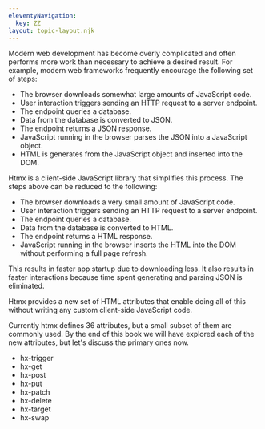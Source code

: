 ```yaml
---
eleventyNavigation:
  key: ZZ
layout: topic-layout.njk
---
```


Modern web development has become overly complicated and
often performs more work than necessary to achieve a desired result.
For example, modern web frameworks frequently encourage
the following set of steps:

- The browser downloads somewhat large amounts of JavaScript code.
- User interaction triggers sending an HTTP request to a server endpoint.
- The endpoint queries a database.
- Data from the database is converted to JSON.
- The endpoint returns a JSON response.
- JavaScript running in the browser parses the JSON into a JavaScript object.
- HTML is generates from the JavaScript object and inserted into the DOM.

Htmx is a client-side JavaScript library that simplifies this process.
The steps above can be reduced to the following:

- The browser downloads a very small amount of JavaScript code.
- User interaction triggers sending an HTTP request to a server endpoint.
- The endpoint queries a database.
- Data from the database is converted to HTML.
- The endpoint returns a HTML response.
- JavaScript running in the browser inserts the HTML into the DOM
  without performing a full page refresh.

This results in faster app startup due to downloading less.
It also results in faster interactions because time spent
generating and parsing JSON is eliminated.

Htmx provides a new set of HTML attributes that enable doing all of this
without writing any custom client-side JavaScript code.

Currently htmx defines 36 attributes,
but a small subset of them are commonly used.
By the end of this book we will have explored each of the new attributes,
but let's discuss the primary ones now.

- hx-trigger
- hx-get
- hx-post
- hx-put
- hx-patch
- hx-delete
- hx-target
- hx-swap
